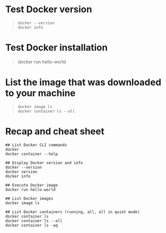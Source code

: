 # Test Docker version

> ```shell
> docker --version
> docker info
> ```

# Test Docker installation

> docker run hello-world

# List the image that was downloaded to your machine

> ```shell
> docker image ls
> docker container ls --all
> ```

# Recap and cheat sheet

```shell
## List Docker CLI commands
docker
docker container --help

## Display Docker version and info
docker --version
docker version
docker info

## Execute Docker image
docker run hello-world

## List Docker images
docker image ls

## List Docker containers (running, all, all in quiet mode)
docker container ls
docker container ls --all
docker container ls -aq
```


